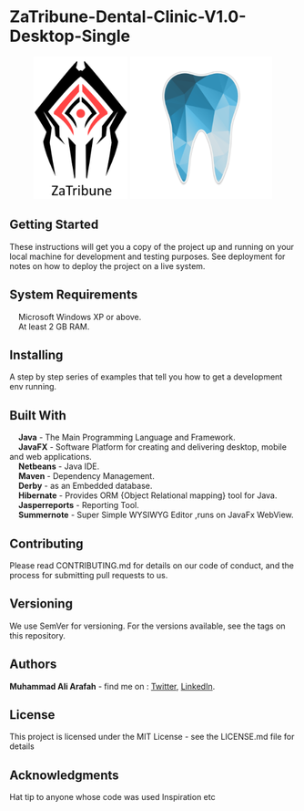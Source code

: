 # ZaTribune-Dental-Clinic-V1.0-Desktop-Single
<p align="center">
  <img src="screenshots/co.png" height="250"/>
  <img src="screenshots/dc.png" height="250"/>
</p>

## Getting Started  
These instructions will get you a copy of the project up and running on your local machine for development and testing purposes. See deployment for notes on how to deploy the project on a live system.

## System Requirements  
&nbsp;&nbsp;&nbsp;&nbsp;Microsoft Windows XP or above.  
&nbsp;&nbsp;&nbsp;&nbsp;At least 2 GB RAM.  

## Installing  
A step by step series of examples that tell you how to get a development env running.  
## Built With  
&nbsp;&nbsp;&nbsp;&nbsp;**Java** - The Main Programming Language and Framework.  
&nbsp;&nbsp;&nbsp;&nbsp;**JavaFX** - Software Platform for creating and delivering desktop, mobile and web applications.   
&nbsp;&nbsp;&nbsp;&nbsp;**Netbeans** - Java IDE.  
&nbsp;&nbsp;&nbsp;&nbsp;**Maven** - Dependency Management.  
&nbsp;&nbsp;&nbsp;&nbsp;**Derby** - as an Embedded database.  
&nbsp;&nbsp;&nbsp;&nbsp;**Hibernate** - Provides ORM {Object Relational mapping} tool for Java.  
&nbsp;&nbsp;&nbsp;&nbsp;**Jasperreports** - Reporting Tool.  
&nbsp;&nbsp;&nbsp;&nbsp;**Summernote** - Super Simple WYSIWYG Editor ,runs on JavaFx WebView.  

## Contributing

Please read CONTRIBUTING.md for details on our code of conduct, and the process for submitting pull requests to us.

## Versioning

We use SemVer for versioning. For the versions available, see the tags on this repository.

## Authors  
   **Muhammad Ali Arafah** - find me on : [Twitter](https://twitter.com/ZaTribune), [LinkedIn](https://www.linkedin.com/in/zatribune).  
## License

This project is licensed under the MIT License - see the LICENSE.md file for details

## Acknowledgments

Hat tip to anyone whose code was used
Inspiration
etc
